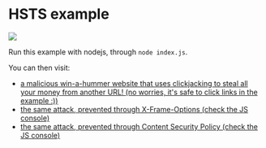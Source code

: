 # HSTS example

![](https://raw.githubusercontent.com/odino/wasec/master/clickjacking/cover.png)

Run this example with nodejs, through `node index.js`.

You can then visit:

* [a malicious win-a-hummer website that uses clickjacking to steal all your money from another URL! (no worries, it's safe to click links in the example :))](http://localhost:7888/)
* [the same attack, prevented through X-Frame-Options (check the JS console)](http://localhost:7888/?xfo=on)
* [the same attack, prevented through Content Security Policy (check the JS console)](http://localhost:7888/?csp=on)
